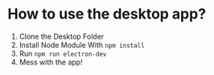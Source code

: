 # How to use the desktop app?

1. Clone the Desktop Folder
2. Install Node Module With ```npm install```
3. Run ``npm run electron-dev``
4. Mess with the app!